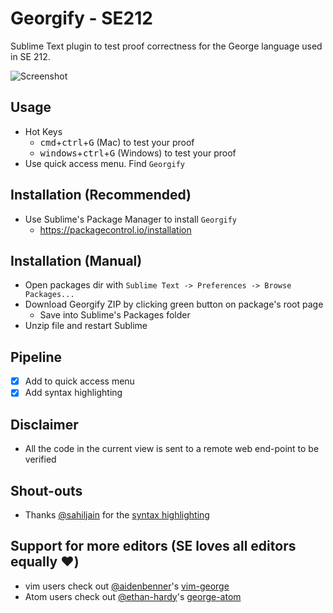 Georgify - SE212
===============================

Sublime Text plugin to test proof correctness for the George language used in SE 212.


![Screenshot](https://i.gyazo.com/eb6c695ca168ffe0255a374efe4a461b.png)


## Usage
* Hot Keys
  * <kbd>cmd</kbd>+<kbd>ctrl</kbd>+<kbd>G</kbd> (Mac) to test your proof
  * <kbd>windows</kbd>+<kbd>ctrl</kbd>+<kbd>G</kbd> (Windows) to test your proof
* Use quick access menu. Find `Georgify` 

## Installation (Recommended)
* Use Sublime's Package Manager to install `Georgify`
  * https://packagecontrol.io/installation

## Installation (Manual)
* Open packages dir with `Sublime Text -> Preferences -> Browse Packages...`
* Download Georgify ZIP by clicking green button on package's root page
  * Save into Sublime's Packages folder
* Unzip file and restart Sublime

## Pipeline
- [x] Add to quick access menu
- [x] Add syntax highlighting

## Disclaimer
* All the code in the current view is sent to a remote web end-point to be verified

## Shout-outs
* Thanks [@sahiljain](https://github.com/sahiljain) for the [syntax highlighting](https://github.com/sahiljain/GeorgeSublimeSyntaxHighlighting)

## Support for more editors (SE loves all editors equally :heart:)
* vim users check out [@aidenbenner](https://github.com/aidenbenner)'s [vim-george](https://github.com/aidenbenner/vim-george) 
* Atom users check out [@ethan-hardy](https://github.com/ethan-hardy)'s [george-atom](https://github.com/ethan-hardy/george-atom)
